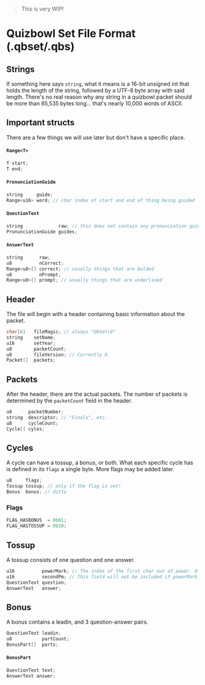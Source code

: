 > This is very WIP!

# Quizbowl Set File Format (.qbset/.qbs)

## Strings
If something here says `string`, what it means is a 16-bit unsigned int that
holds the length of the string, followed by a UTF-8 byte array with said length.
There's no real reason why any string in a quizbowl packet should be more than
65,535 bytes long... that's nearly 10,000 words of ASCII.

## Important structs
There are a few things we will use later but don't have a specific place.

#### `Range<T>`
```c
T start;
T end;
```

#### `PronunciationGuide`
```c
string     guide;
Range<u16> word; // char index of start and end of thing being guided
```

#### `QuestionText`
```c
string             raw; // this does not contain any pronunciation guides
PronunciationGuide guides;
```

#### `AnswerText`
```c
string      raw;
u8          nCorrect;
Range<u8>[] correct; // usually things that are bolded
u8          nPrompt;
Range<u8>[] prompt; // usually things that are underlined
```

## Header
The file will begin with a header containing basic information about the packet.
```c
char[6]   fileMagic; // always "QbSet\0"
string    setName;
u16       setYear;
u8        packetCount;
u8        fileVersion; // Currently 0
Packet[]  packets;
```

## Packets
After the header, there are the actual packets. The number of packets is
determined by the `packetCount` field in the header.
```c
u8      packetNumber;
string  descriptor; // "Finals", etc.
u8      cycleCount;
Cycle[] cyles;
```

## Cycles
A cycle can have a tossup, a bonus, or both. What each specific cycle has is
defined in its `flags` a single byte. More flags may be added later.
```c
u8     flags;
Tossup tossup; // only if the flag is set!
Bonus  bonus; // ditto

```
### Flags
```c
FLAG_HASBONUS  = 0b01;
FLAG_HASTOSSUP = 0b10;
```

## Tossup
A tossup consists of one question and one answer.
```c
u16          powerMark; // The index of the first char out of power. 0 if no power.
u16          secondPm; // This field will not be included if powerMark is 0.
QuestionText question;
AnswerText   answer;
```

## Bonus
A bonus contains a leadin, and 3 question-answer pairs.
```c
QuestionText leadin;
u8           partCount;
BonusPart[]  parts;
```
#### `BonusPart`
```c
QuestionText text;
AnswerText answer;
```
